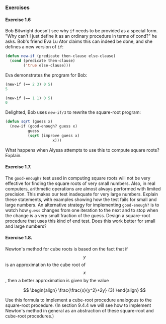 ### Exercises

#### Exercise 1.6

Bob Bitwright doesn't see why ``if`` needs to be provided as a special form. "Why can't I just define it as an ordinary procedure in terms of cond?" he asks. Bob's friend Eva Lu Ator claims this can indeed be done, and she defines a new version of ``if``:

```lisp
(defun new-if (predicate then-clause else-clause)
  (cond (predicate then-clause)
        ('true else-clause)))
```

Eva demonstrates the program for Bob:

```lisp
(new-if (== 2 3) 0 5)
5

(new-if (== 1 1) 0 5)
0
```

Delighted, Bob uses ``new-if/3`` to rewrite the square-root program:

```lisp
(defun sqrt (guess x)
  (new-if (good-enough? guess x)
          guess
          (sqrt (improve guess x)
                     x)))
```

What happens when Alyssa attempts to use this to compute square roots? Explain. 

#### Exercise 1.7.

The ``good-enough?`` test used in computing square roots will not be very effective for finding the square roots of very small numbers. Also, in real computers, arithmetic operations are almost always performed with limited precision. This makes our test inadequate for very large numbers. Explain these statements, with examples showing how the test fails for small and large numbers. An alternative strategy for implementing ``good-enough?`` is to watch how ``guess`` changes from one iteration to the next and to stop when the change is a very small fraction of the guess. Design a square-root procedure that uses this kind of end test. Does this work better for small and large numbers? 

#### Exercise 1.8.

Newton's method for cube roots is based on the fact that if $$y$$ is an approximation to the cube root of $$x$$, then a better approximation is given by the value

$$
\begin{align}
\frac{\frac{x}{y^2}+2y}
{3}
\end{align}
$$

Use this formula to implement a cube-root procedure analogous to the square-root procedure. (In section 9.4.4 we will see how to implement Newton's method in general as an abstraction of these square-root and cube-root procedures.) 


